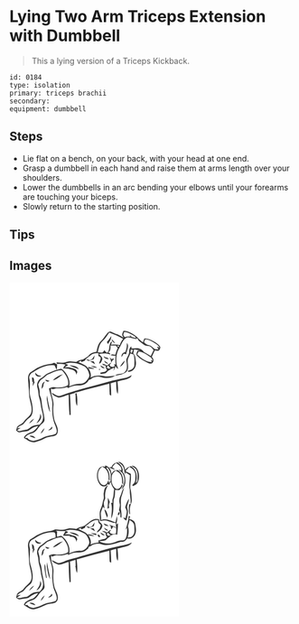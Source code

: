 # Lying Two Arm Triceps Extension with Dumbbell
> This a lying version of a Triceps Kickback.

``` 
id: 0184 
type: isolation 
primary: triceps brachii 
secondary:  
equipment: dumbbell 
``` 

## Steps

 - Lie flat on a bench, on your back, with your head at one end.
 - Grasp a dumbbell in each hand and raise them at arms length over your shoulders.
 - Lower the dumbbells in an arc bending your elbows until your forearms are touching your biceps.
 - Slowly return to the starting position.

## Tips


## Images

<svg width="300" height="296" viewBox="0 0 225 222" xmlns="http://www.w3.org/2000/svg">
  <g fill="#FFF">
    <path d="M0 0h225v222H0V0m151.34 64.58c-.56 1.75-1.6 3.41-1.71 5.28.42 1.34 1.26 2.5 1.93 3.74-2.54-1.68-5.27-3-7.94-4.43-2.98-.71-5.7-2.11-8.45-3.42-2.05-1.06-4.03.65-5.33 2.09-2.8 3.24-4.88 7.06-8.08 9.95-4.15 3.68-5.08 9.38-6.12 14.53-4.14.7-8.48 2.12-11.02 5.69-2.3 1.38-4.42 3.04-6.77 4.33-3.21.66-6.48 1.36-9.09 3.49-4.29-.46-8.79-1.77-12.97-.07-4.25 1.74-8.93 1.26-13.34.54.13.51.4 1.52.54 2.02 3.88-.02 7.91-.19 11.6 1.21-1.65 1.26-2.59 3.08-3.4 4.93 2.85.18 5.74.12 8.54.75l.54.34c4.09.39 8.82 2.62 8.35 7.45.48-1.23.99-2.45 1.52-3.66-.8-4.27-5.27-5.08-8.85-5.67l-.55-.38c-2.42-.56-4.93-.24-7.39-.34 1.55-1.08 3.14-2.09 4.7-3.16-1.34-.52-2.68-1.05-3.95-1.71 8.66-2.87 18.14-.32 25.93 3.9 3.42 2.64 5.18 6.93 6.09 11.04.14 3.18-2.3 5.64-4.06 8.04-2.12 2.71-5.6 3.9-8.97 3.69-4.84-.13-9.36 1.79-13.77 3.5 1.74-7.49-1.95-15.1-6.96-20.5-1.37-1.4-3.07-3.41-5.27-2.66-5.6 1.19-10.88 3.52-16.08 5.86-3.35 1.47-5.57 4.57-8.74 6.33-4.84 2.37-6.7 8.68-4.92 13.58 1.48 4.33.75 9.05 2.37 13.34 1.82 5.12 1.69 10.65 3.24 15.84.89 4.21 2.7 8.64 1.11 12.92-.63 2.47-2.55 4.27-4.08 6.2-3.31.42-6.85.35-9.83 2.05-2.32 1.24-4.24 3.09-6.49 4.44-2.93.7-5.97.82-8.84 1.81-1.59.62-3.4.27-4.6-.97 1.5-1.1 3.11-2.01 4.59-3.12l-4.61.6c1.95-2.61 4.93-3.74 7.72-5.15 2.78-2.81 4.87-6.31 8.23-8.54 3.79-2.38 4.77-7.17 4.73-11.33-.18-5.96-1.76-11.77-3.44-17.45-1.69-8.07 1.01-16.5-1.28-24.47.03-3.4 2.07-6.45 5.28-7.63 8.23-5.63 18.02-10.35 28.26-9.18 1.27 1.87 1.66 4.19 3.11 5.97.29-2.34.34-4.7.44-7.06-1.3-.72-2.61-1.44-3.86-2.25-1.44.59-2.87 1.33-4.46 1.43-6.38.48-12.56 2.63-18.22 5.54-3.25 2.02-6.32 4.31-9.62 6.25-4.27 5.19-1.6 11.97-1.82 17.97 1.03 6.25.26 12.69 1.99 18.84 1.12 5.21 3.06 10.66 1.68 16-1.41 5.36-6.88 7.78-9.85 12.11-2.13 3.39-6.56 4.01-8.95 7.11-.56 1.51-.88 3.1-1.31 4.66 1.55 1.05 2.93 3.09 5.07 2.48 3.72-.99 7.7-.84 11.33-2.01 3.85-2.98 7.88-5.86 12.93-6.23-2.76 3.36-5.46 7.45-10.07 8.27-3.48 1.58-8.13 3.35-8.88 7.57 1.07.68 2.18 1.32 3.31 1.9 2.88 2.45 6.63 3.93 10.42 3.84 2.24-.66 4.45-1.46 6.69-2.11 4.77-1.37 8.77-4.8 13.82-5.27 3.55-.86 8.69-.38 10.16-4.6 2.37-6.23-2.19-12.01-3.98-17.72-1.37-6.53-1.95-13.26-1.18-19.9.54-7.63-4.3-14.49-3.24-22.09l.53.46.51.46c2.28.63 4.32-1.27 6.64-.88 4.71.39 9.46-.24 13.88-1.93.13.4.38 1.2.51 1.6 4.26-2.16 8.9-3.94 13.76-3.55 5.64.25 12.06-2.04 14.42-7.56 1.62-.32 3.11-1.02 4.21-2.3 3.53-1.33 7.41-2.6 11.17-1.47 6.35 1.91 14.09 2.44 19.64-1.81-4.94.6-9.96 1.72-14.93.69-6.03-1.29-12.57-1.03-18.07 1.96 1.75-4.26-.49-8.64-2.55-12.32 2.66.48 5.43 1.22 8.09.27-2.73-.87-5.54-1.43-8.34-1.98l-.04 2.14c-2.7-4.86-8.45-6.28-13.04-8.74 1.23-.66 2.47-1.31 3.69-1.98-.02.47-.05 1.41-.07 1.89 1.72 0 3.23-1.09 4.85-1.58 1.53-3.37 5.05-5.02 7.71-7.36 2.9-2.47 6.83-3.3 10.53-2.6-.1 1.21-.19 2.42-.26 3.63.69.36 2.06 1.08 2.75 1.44 1.31 2.85-1.56 5.66-1.74 8.59 2.57-.07 3.06-3.06 4.02-4.9 1.32-3.31-2.49-5.51-4.15-7.82 4.93-1.04 9.9-1.41 14.69.53.65-1.78-1.24-2.1-2.46-2.69 3.38-1.6 3.05-5.92 3.07-9.07 2.34.08 4.68.04 7.02-.09.86 1.11 1.73 2.22 2.59 3.34-1.55 2.86-2.48 6-3.25 9.15-1.47-.29-2.94-.59-4.41-.9-.67.47-1.32.95-1.98 1.44 2.25.2 4.49.49 6.72.77-.44 3.81-.38 7.65.04 11.46-.56-.07-1.7-.19-2.27-.26.34.6 1.03 1.78 1.37 2.37-.69.29-2.09.85-2.79 1.14-.81-.19-2.45-.58-3.27-.77-.35-.76-.7-1.51-1.04-2.26.88-.9 1.74-1.82 2.56-2.78-2.42.87-4.25 2.73-6.45 3.98-1.51-1.68-3.83-1.78-5.83-2.41.23.43.7 1.29.93 1.72 1.18.3 2.36.6 3.54.88-.18 2.13.57 4.09 1.91 5.73-.94.75-1.88 1.52-2.81 2.28-2.15.37-4.28.83-6.4 1.33.22.42.67 1.26.89 1.67 1.64-.2 3.29-.36 4.91-.67 2.36-.18 3.37-2.65 5.17-3.82 2.47-1.61 5.22-2.73 7.82-4.1a57.93 57.93 0 0 0-1.03 4.13c1.32-1.82 2.02-3.98 2.86-6.05.64 1.65 1.76 2.97 3.33 3.8-.55-2.1-1.58-4.02-2.1-6.12-.65-7.2-.62-15.02 3.45-21.31 2.88-4.47 4.15-10.27 8.73-13.44 4.36-2.83 9.18 1.02 13.78 1.08 1.69-2.57 2.67 1.04 3.5 2.36 2.42 1.81 4.73 3.79 7.24 5.48 1.99 1.46 4.58 1.1 6.87 1.61 2.58.91 4.02 3.34 5.62 5.38-1.25 2.64-2.51 5.27-3.83 7.87-2.91-1.96-5.86-3.88-9.01-5.43-1.38-1.68-2.91-3.34-5-4.11-3.59-1.79-7.66-.63-11.46-.47-.08-.7-.26-2.11-.35-2.82-1.94 1.76-2.94 4.18-2.81 6.8.16 4.12-2.72 7.32-3.91 11.03.5 5.19 2.45 11.29-1.36 15.72-3.04 4.56-9.76 1.49-13.38 5.33 5.12-.67 10.72-1.68 14.82-5 5.23-5.61-.7-13.73 3.32-19.68.76-1.59 1.38-3.25 2.03-4.89 1.53.51 3.24.7 4.55 1.73 1.23 4.78 1.01 9.84.76 14.73-.99 4.14-4.97 5.95-8.8 6.63.04 2.2 2.94 1.03 4.26.65 5.07-1.57 7.24-7.42 6.68-12.3-.5-4-.42-8.53-3.54-11.54.43-1.76.78-3.54 1.07-5.33 2.88.34 5.72.95 8.57 1.49-1.3.04-2.59.09-3.88.16-.72 2.14-2.64 4.71-.75 6.83 3.91 4.26 9.23 6.98 14.37 9.47 2.18 1.08 5.81 1.88 6.82-1.09 1.66-2.39.05-4.88-1.57-6.72 1.35-2.94 2.66-5.9 4.06-8.82 1.74.01 3.98 1.41 5.48-.02 1.31-1.02 1.6-2.79 1.82-4.33-1.76-3.37-5.18-5.34-8.3-7.27-3.95-2.22-8.24-4.47-12.92-4.2-.66 1.69-1.32 3.39-1.89 5.11-4.3-2.56-6.97-7.02-11.26-9.6-4.42-2.77-9.26-5.89-14.71-5.51m4.51 16.04c.32 4.19-.3 8.34-1.99 12.19-3.32.44-5.55 3.17-4.9 6.54.81-1.38 1.51-2.81 2.38-4.15 1.07-.92 2.49.25 3.7.31.29-4.85 4.73-10.58.81-14.89m-46.1 21.42c-.93.51-1.86 1.02-2.79 1.52-1.75-.73-3.59-1.31-5.51-.98 1.22.68 2.45 1.32 3.71 1.92 2.3-.79 4.59-1.62 6.86-2.51.43-1.63.84-3.27 1.22-4.91-1.32 1.54-2.45 3.23-3.49 4.96m15.34-3.75c.84 3.2 4.04 3.51 6.84 3.78-.68-.67-1.35-1.34-2.03-2.01l-2.3-.4c-.83-.47-1.67-.93-2.51-1.37m7.68 1.24c1.5 2.14 2.17 4.64 2.32 7.22 1.07-1.77 1.97-3.79 3.99-4.68-.44-.24-1.31-.71-1.75-.95-.4.43-.79.87-1.19 1.31-1.11-.98-2.24-1.95-3.37-2.9m-7.12 4.54c.92 2.41 2.85 4.24 5.62 3.81a53.33 53.33 0 0 0-5.62-3.81m21.05 8.28c3.38-1.67 5.68-4.82 6.59-8.43-2.73 2.34-4.82 5.32-6.59 8.43m-39.56-7.54c2.12 1.42 4.24 2.87 6.61 3.86-.65-1.22-1.33-2.42-2.01-3.62-1.54-.09-3.07-.17-4.6-.24m-27.66 5.3c3.92 2.4 8.42 3.67 12.64 5.45-2.12-4.68-8.28-4.59-12.64-5.45m28.23 1.05c2.76 1.24 5.65 2.72 8.77 2.26-2.52-1.92-5.69-2.34-8.77-2.26m12.92-.7c1.06 2.54 3.27 4.11 6.11 3.72-1.8-1.6-3.91-2.79-6.11-3.72m-1.47 4.65c-1.35 3.06 3.33-.01 0 0m-77.01 9.11c-3.35-.04-6.17-1.37-7.8-4.36-1.01 4.36 4.61 7.16 7.8 4.36m112.99 2.44c-6.22 1.31-12.48 2.43-18.63 4.03-22.77 6.42-45.82 11.92-68.14 19.8-4.62 2.22-8.33-2.25-12.51-3.4 1.86 3.37 5.69 4.88 9.15 6.01 4.79.12 9.06-2.55 13.64-3.58.15 8.95.29 17.9 1.1 26.82l1.56-.12c-.16-9.07-.18-18.14-1.02-27.18 2.45-.79 4.92-1.5 7.37-2.25l-1.38-.44c5.47-.04 10.43-2.63 15.69-3.8 10.31-2.42 20.45-5.51 30.74-8.01.29 4.95-.03 9.93.41 14.87.48.3 1.46.89 1.95 1.18.16-5.49-.3-10.96-.73-16.43 2.4-.79 4.86-1.4 7.32-2 .41 5.36-.32 11.13 2.09 16.12 1.02-5.46.16-11.02-.3-16.49 5.48-1.73 11.48-2.07 16.52-5.02 1.45-.61 1.81-2.21 2.37-3.52-2.28 1.38-4.52 2.94-7.2 3.41m-125.31.07c.1 2.05.54 4.07.66 6.12l1.01-.89c-.41 1.98-.59 3.98-.52 6 .98-1.88 1.7-3.89 2.5-5.85-.27-.04-.81-.1-1.09-.14.86-1.66-.27-6.84-2.56-5.24m57.93 23.05c.39 4.78-.48 10.12 2.15 14.39.36-5.45.44-10.98-.79-16.33-.86-1.98-2.1 1.31-1.36 1.94M40.59 174.8c1.03 4.88-2.43 8.7-4.69 12.63 4.25-2.14 8.49-8.31 4.69-12.63m-14.61 13.13a32.58 32.58 0 0 0 6.89-6.68c-3.09 1.25-5.37 3.77-6.89 6.68z"/>
    <path d="M152.31 65.92c4.48 0 8.41 2.41 12.13 4.62 1.42.9 3.37 1.86 3.33 3.81-1.99-1.39-5.65-.63-6.64-3.27-.7-.36-1.4-.7-2.09-1.04.55.53 1.66 1.59 2.21 2.13-2.75-.41-5.54-.27-8.15.7-.68-.95-1.42-1.86-1.99-2.88.3-1.38.79-2.72 1.2-4.07zM132.54 66.67c6.28 2.5 12.73 4.75 18.44 8.46-1.97 2.46-3.58 5.2-4.34 8.29-3.81-.94-7.74-.89-11.61-.44.42-1.61.84-3.22 1.16-4.86-5.29 3.76-1.84 11.38-6.33 15.7-1.44-.97-2.84-2.08-3.58-3.69-.85 1-1.69 2.02-2.49 3.06-2.2.32-4.39-.01-6.56-.37 1.44-4.98 2-10.75 6.1-14.41 3.77-3.32 6.28-7.72 9.21-11.74m-3.14 12.67c.48.92.95 1.84 1.43 2.76 2.01-3.27 4.6-6.53 4.36-10.61-1.76 2.74-3.53 5.48-5.79 7.85m6.29-3.79c.18 2.7 2.5 4.37 4.76 5.39-1.31-2.02-2.95-3.81-4.76-5.39zM180.42 75.82c4.42.13 8.35 2.37 12.06 4.55 2.79 1.77 5.92 3.61 6.96 7.01-4.96-4.23-2.46.58-1.3 1.81-1.82-.22-3.82.13-5.5-.66-2.37-2.02-4.53-4.57-7.79-5.11-2.63-.37-4.62-2.11-6.24-4.09.61-1.17 1.22-2.34 1.81-3.51z"/>
    <path d="M143.68 84.04c1.45-.29 1.96.24 1.51 1.59-1.42.28-1.92-.25-1.51-1.59zM161.14 89.37c.73.06 2.19.17 2.92.22-.54 1.47-1.1 2.92-1.64 4.39l-1.65-1.05c.12-1.19.25-2.37.37-3.56zM171.44 91.84c5.82.66 10.95 3.92 15.51 7.39 1.71 1.24 2.86 3.04 3.37 5.08-.63-.31-1.9-.94-2.53-1.26.44 1.04.88 2.07 1.31 3.11-7.63-.16-14.23-5.12-19.46-10.28a291.9 291.9 0 0 0 1.8-4.04zM129.82 113.98c-1.14-1.4.57-2.67 1.25-3.76.75 1.69 2.09 2.92 3.61 3.9-1.61.29-3.35.81-4.86-.14zM52.05 122.12c5.7-2.28 11.27-5.71 17.66-5.21 4.87 5.2 9.75 12.38 8.05 19.8-5.3 3.03-11.71 3.67-17.67 2.72-2.68-.65-5.18.6-7.6 1.53 1.13 7.45 4.96 14.42 4.47 22.1-.6 9.12.08 18.61 3.88 27.02 1.07 3.5 3.59 8.11.53 11.23-5.38 2.48-11.76 1.99-16.95 5.08-3.84 2.3-8.21 3.38-12.53 4.36-3.09-.26-6.26-1.11-8.02-3.88l-3.28-.08c1.98-4.69 7.79-5.41 11.97-7.28 4.51-2.75 6.4-8.09 10.41-11.39 1.64-1.4 3.55-2.97 3.58-5.33-.26-7.77-3.16-15.15-3.7-22.88-.32-2.79-.68-5.61-1.87-8.17-1.5-3.02-.29-6.49-1.26-9.62-.61-2.19-1.1-4.41-1.6-6.62 1.43-2.37 2.1-5.5 4.81-6.78 3.37-1.77 5.54-5.2 9.12-6.6m5.54 8.02c5.32-.87 9.11-5.17 13.52-7.94-5.22 1.16-9.81 4.16-13.52 7.94m-10-.75c.91 2.62 3.55 3.28 5.74 1.67-1.91-.56-3.81-1.16-5.74-1.67m-5.06 12.12c2.01-1.57 2.75-3.87 2.72-6.36.59-1.05 1.18-2.1 1.72-3.17-4.3 1.17-3.72 6.02-4.44 9.53m2.7 8.73c.57.55.57.55 0 0m4.46 6.16c1.12 5.42 1.46 11.15 4.15 16.11-.41-7.51-3.38-14.64-3.58-22.21-.49 1.98-.97 4.05-.57 6.1m4.87 37.85c-1.15.8-2.25 1.66-3.23 2.66 2.5-.44 6.82-1.92 5.07-5.24-.62.86-1.23 1.72-1.84 2.58m-13.03 7.09c2.23-2.06 4.11-4.55 5.04-7.46-2.25 2.02-4.36 4.42-5.04 7.46m-15.07 2.72c2.47 1.45 5.12 2.73 8.04 2.87-1.66-2.73-5.06-3.74-8.04-2.87z"/>
  </g>
  <g fill="#333">
    <path d="M151.34 64.58c5.45-.38 10.29 2.74 14.71 5.51 4.29 2.58 6.96 7.04 11.26 9.6.57-1.72 1.23-3.42 1.89-5.11 4.68-.27 8.97 1.98 12.92 4.2 3.12 1.93 6.54 3.9 8.3 7.27-.22 1.54-.51 3.31-1.82 4.33-1.5 1.43-3.74.03-5.48.02-1.4 2.92-2.71 5.88-4.06 8.82 1.62 1.84 3.23 4.33 1.57 6.72-1.01 2.97-4.64 2.17-6.82 1.09-5.14-2.49-10.46-5.21-14.37-9.47-1.89-2.12.03-4.69.75-6.83 1.29-.07 2.58-.12 3.88-.16-2.85-.54-5.69-1.15-8.57-1.49-.29 1.79-.64 3.57-1.07 5.33 3.12 3.01 3.04 7.54 3.54 11.54.56 4.88-1.61 10.73-6.68 12.3-1.32.38-4.22 1.55-4.26-.65 3.83-.68 7.81-2.49 8.8-6.63.25-4.89.47-9.95-.76-14.73-1.31-1.03-3.02-1.22-4.55-1.73-.65 1.64-1.27 3.3-2.03 4.89-4.02 5.95 1.91 14.07-3.32 19.68-4.1 3.32-9.7 4.33-14.82 5 3.62-3.84 10.34-.77 13.38-5.33 3.81-4.43 1.86-10.53 1.36-15.72 1.19-3.71 4.07-6.91 3.91-11.03-.13-2.62.87-5.04 2.81-6.8.09.71.27 2.12.35 2.82 3.8-.16 7.87-1.32 11.46.47 2.09.77 3.62 2.43 5 4.11 3.15 1.55 6.1 3.47 9.01 5.43 1.32-2.6 2.58-5.23 3.83-7.87-1.6-2.04-3.04-4.47-5.62-5.38-2.29-.51-4.88-.15-6.87-1.61-2.51-1.69-4.82-3.67-7.24-5.48-.83-1.32-1.81-4.93-3.5-2.36-4.6-.06-9.42-3.91-13.78-1.08-4.58 3.17-5.85 8.97-8.73 13.44-4.07 6.29-4.1 14.11-3.45 21.31.52 2.1 1.55 4.02 2.1 6.12-1.57-.83-2.69-2.15-3.33-3.8-.84 2.07-1.54 4.23-2.86 6.05.29-1.39.64-2.77 1.03-4.13-2.6 1.37-5.35 2.49-7.82 4.1-1.8 1.17-2.81 3.64-5.17 3.82-1.62.31-3.27.47-4.91.67-.22-.41-.67-1.25-.89-1.67 2.12-.5 4.25-.96 6.4-1.33.93-.76 1.87-1.53 2.81-2.28-1.34-1.64-2.09-3.6-1.91-5.73-1.18-.28-2.36-.58-3.54-.88-.23-.43-.7-1.29-.93-1.72 2 .63 4.32.73 5.83 2.41 2.2-1.25 4.03-3.11 6.45-3.98-.82.96-1.68 1.88-2.56 2.78.34.75.69 1.5 1.04 2.26.82.19 2.46.58 3.27.77.7-.29 2.1-.85 2.79-1.14-.34-.59-1.03-1.77-1.37-2.37.57.07 1.71.19 2.27.26-.42-3.81-.48-7.65-.04-11.46-2.23-.28-4.47-.57-6.72-.77.66-.49 1.31-.97 1.98-1.44 1.47.31 2.94.61 4.41.9.77-3.15 1.7-6.29 3.25-9.15-.86-1.12-1.73-2.23-2.59-3.34-2.34.13-4.68.17-7.02.09-.02 3.15.31 7.47-3.07 9.07 1.22.59 3.11.91 2.46 2.69-4.79-1.94-9.76-1.57-14.69-.53 1.66 2.31 5.47 4.51 4.15 7.82-.96 1.84-1.45 4.83-4.02 4.9.18-2.93 3.05-5.74 1.74-8.59-.69-.36-2.06-1.08-2.75-1.44.07-1.21.16-2.42.26-3.63-3.7-.7-7.63.13-10.53 2.6-2.66 2.34-6.18 3.99-7.71 7.36-1.62.49-3.13 1.58-4.85 1.58.02-.48.05-1.42.07-1.89-1.22.67-2.46 1.32-3.69 1.98 4.59 2.46 10.34 3.88 13.04 8.74l.04-2.14c2.8.55 5.61 1.11 8.34 1.98-2.66.95-5.43.21-8.09-.27 2.06 3.68 4.3 8.06 2.55 12.32 5.5-2.99 12.04-3.25 18.07-1.96 4.97 1.03 9.99-.09 14.93-.69-5.55 4.25-13.29 3.72-19.64 1.81-3.76-1.13-7.64.14-11.17 1.47-1.1 1.28-2.59 1.98-4.21 2.3-2.36 5.52-8.78 7.81-14.42 7.56-4.86-.39-9.5 1.39-13.76 3.55-.13-.4-.38-1.2-.51-1.6-4.42 1.69-9.17 2.32-13.88 1.93-2.32-.39-4.36 1.51-6.64.88l-.51-.46-.53-.46c-1.06 7.6 3.78 14.46 3.24 22.09-.77 6.64-.19 13.37 1.18 19.9 1.79 5.71 6.35 11.49 3.98 17.72-1.47 4.22-6.61 3.74-10.16 4.6-5.05.47-9.05 3.9-13.82 5.27-2.24.65-4.45 1.45-6.69 2.11-3.79.09-7.54-1.39-10.42-3.84-1.13-.58-2.24-1.22-3.31-1.9.75-4.22 5.4-5.99 8.88-7.57 4.61-.82 7.31-4.91 10.07-8.27-5.05.37-9.08 3.25-12.93 6.23-3.63 1.17-7.61 1.02-11.33 2.01-2.14.61-3.52-1.43-5.07-2.48.43-1.56.75-3.15 1.31-4.66 2.39-3.1 6.82-3.72 8.95-7.11 2.97-4.33 8.44-6.75 9.85-12.11 1.38-5.34-.56-10.79-1.68-16-1.73-6.15-.96-12.59-1.99-18.84.22-6-2.45-12.78 1.82-17.97 3.3-1.94 6.37-4.23 9.62-6.25 5.66-2.91 11.84-5.06 18.22-5.54 1.59-.1 3.02-.84 4.46-1.43 1.25.81 2.56 1.53 3.86 2.25-.1 2.36-.15 4.72-.44 7.06-1.45-1.78-1.84-4.1-3.11-5.97-10.24-1.17-20.03 3.55-28.26 9.18-3.21 1.18-5.25 4.23-5.28 7.63 2.29 7.97-.41 16.4 1.28 24.47 1.68 5.68 3.26 11.49 3.44 17.45.04 4.16-.94 8.95-4.73 11.33-3.36 2.23-5.45 5.73-8.23 8.54-2.79 1.41-5.77 2.54-7.72 5.15l4.61-.6c-1.48 1.11-3.09 2.02-4.59 3.12 1.2 1.24 3.01 1.59 4.6.97 2.87-.99 5.91-1.11 8.84-1.81 2.25-1.35 4.17-3.2 6.49-4.44 2.98-1.7 6.52-1.63 9.83-2.05 1.53-1.93 3.45-3.73 4.08-6.2 1.59-4.28-.22-8.71-1.11-12.92-1.55-5.19-1.42-10.72-3.24-15.84-1.62-4.29-.89-9.01-2.37-13.34-1.78-4.9.08-11.21 4.92-13.58 3.17-1.76 5.39-4.86 8.74-6.33 5.2-2.34 10.48-4.67 16.08-5.86 2.2-.75 3.9 1.26 5.27 2.66 5.01 5.4 8.7 13.01 6.96 20.5 4.41-1.71 8.93-3.63 13.77-3.5 3.37.21 6.85-.98 8.97-3.69 1.76-2.4 4.2-4.86 4.06-8.04-.91-4.11-2.67-8.4-6.09-11.04-7.79-4.22-17.27-6.77-25.93-3.9 1.27.66 2.61 1.19 3.95 1.71-1.56 1.07-3.15 2.08-4.7 3.16 2.46.1 4.97-.22 7.39.34l.55.38c3.58.59 8.05 1.4 8.85 5.67-.53 1.21-1.04 2.43-1.52 3.66.47-4.83-4.26-7.06-8.35-7.45l-.54-.34c-2.8-.63-5.69-.57-8.54-.75.81-1.85 1.75-3.67 3.4-4.93-3.69-1.4-7.72-1.23-11.6-1.21-.14-.5-.41-1.51-.54-2.02 4.41.72 9.09 1.2 13.34-.54 4.18-1.7 8.68-.39 12.97.07 2.61-2.13 5.88-2.83 9.09-3.49 2.35-1.29 4.47-2.95 6.77-4.33 2.54-3.57 6.88-4.99 11.02-5.69 1.04-5.15 1.97-10.85 6.12-14.53 3.2-2.89 5.28-6.71 8.08-9.95 1.3-1.44 3.28-3.15 5.33-2.09 2.75 1.31 5.47 2.71 8.45 3.42 2.67 1.43 5.4 2.75 7.94 4.43-.67-1.24-1.51-2.4-1.93-3.74.11-1.87 1.15-3.53 1.71-5.28m.97 1.34c-.41 1.35-.9 2.69-1.2 4.07.57 1.02 1.31 1.93 1.99 2.88 2.61-.97 5.4-1.11 8.15-.7-.55-.54-1.66-1.6-2.21-2.13.69.34 1.39.68 2.09 1.04.99 2.64 4.65 1.88 6.64 3.27.04-1.95-1.91-2.91-3.33-3.81-3.72-2.21-7.65-4.62-12.13-4.62m-19.77.75c-2.93 4.02-5.44 8.42-9.21 11.74-4.1 3.66-4.66 9.43-6.1 14.41 2.17.36 4.36.69 6.56.37.8-1.04 1.64-2.06 2.49-3.06.74 1.61 2.14 2.72 3.58 3.69 4.49-4.32 1.04-11.94 6.33-15.7-.32 1.64-.74 3.25-1.16 4.86 3.87-.45 7.8-.5 11.61.44.76-3.09 2.37-5.83 4.34-8.29-5.71-3.71-12.16-5.96-18.44-8.46m47.88 9.15c-.59 1.17-1.2 2.34-1.81 3.51 1.62 1.98 3.61 3.72 6.24 4.09 3.26.54 5.42 3.09 7.79 5.11 1.68.79 3.68.44 5.5.66-1.16-1.23-3.66-6.04 1.3-1.81-1.04-3.4-4.17-5.24-6.96-7.01-3.71-2.18-7.64-4.42-12.06-4.55m-36.74 8.22c-.41 1.34.09 1.87 1.51 1.59.45-1.35-.06-1.88-1.51-1.59m17.46 5.33c-.12 1.19-.25 2.37-.37 3.56l1.65 1.05c.54-1.47 1.1-2.92 1.64-4.39-.73-.05-2.19-.16-2.92-.22m10.3 2.47a291.9 291.9 0 0 1-1.8 4.04c5.23 5.16 11.83 10.12 19.46 10.28-.43-1.04-.87-2.07-1.31-3.11.63.32 1.9.95 2.53 1.26-.51-2.04-1.66-3.84-3.37-5.08-4.56-3.47-9.69-6.73-15.51-7.39m-41.62 22.14c1.51.95 3.25.43 4.86.14-1.52-.98-2.86-2.21-3.61-3.9-.68 1.09-2.39 2.36-1.25 3.76m-77.77 8.14c-3.58 1.4-5.75 4.83-9.12 6.6-2.71 1.28-3.38 4.41-4.81 6.78.5 2.21.99 4.43 1.6 6.62.97 3.13-.24 6.6 1.26 9.62 1.19 2.56 1.55 5.38 1.87 8.17.54 7.73 3.44 15.11 3.7 22.88-.03 2.36-1.94 3.93-3.58 5.33-4.01 3.3-5.9 8.64-10.41 11.39-4.18 1.87-9.99 2.59-11.97 7.28l3.28.08c1.76 2.77 4.93 3.62 8.02 3.88 4.32-.98 8.69-2.06 12.53-4.36 5.19-3.09 11.57-2.6 16.95-5.08 3.06-3.12.54-7.73-.53-11.23-3.8-8.41-4.48-17.9-3.88-27.02.49-7.68-3.34-14.65-4.47-22.1 2.42-.93 4.92-2.18 7.6-1.53 5.96.95 12.37.31 17.67-2.72 1.7-7.42-3.18-14.6-8.05-19.8-6.39-.5-11.96 2.93-17.66 5.21z"/>
    <path d="M129.4 79.34c2.26-2.37 4.03-5.11 5.79-7.85.24 4.08-2.35 7.34-4.36 10.61-.48-.92-.95-1.84-1.43-2.76zM135.69 75.55c1.81 1.58 3.45 3.37 4.76 5.39-2.26-1.02-4.58-2.69-4.76-5.39zM155.85 80.62c3.92 4.31-.52 10.04-.81 14.89-1.21-.06-2.63-1.23-3.7-.31-.87 1.34-1.57 2.77-2.38 4.15-.65-3.37 1.58-6.1 4.9-6.54 1.69-3.85 2.31-8 1.99-12.19zM109.75 102.04c1.04-1.73 2.17-3.42 3.49-4.96-.38 1.64-.79 3.28-1.22 4.91-2.27.89-4.56 1.72-6.86 2.51-1.26-.6-2.49-1.24-3.71-1.92 1.92-.33 3.76.25 5.51.98.93-.5 1.86-1.01 2.79-1.52zM125.09 98.29c.84.44 1.68.9 2.51 1.37l2.3.4c.68.67 1.35 1.34 2.03 2.01-2.8-.27-6-.58-6.84-3.78zM132.77 99.53c1.13.95 2.26 1.92 3.37 2.9.4-.44.79-.88 1.19-1.31.44.24 1.31.71 1.75.95-2.02.89-2.92 2.91-3.99 4.68-.15-2.58-.82-5.08-2.32-7.22zM125.65 104.07a53.33 53.33 0 0 1 5.62 3.81c-2.77.43-4.7-1.4-5.62-3.81zM146.7 112.35c1.77-3.11 3.86-6.09 6.59-8.43-.91 3.61-3.21 6.76-6.59 8.43zM107.14 104.81c1.53.07 3.06.15 4.6.24.68 1.2 1.36 2.4 2.01 3.62-2.37-.99-4.49-2.44-6.61-3.86zM79.48 110.11c4.36.86 10.52.77 12.64 5.45-4.22-1.78-8.72-3.05-12.64-5.45zM107.71 111.16c3.08-.08 6.25.34 8.77 2.26-3.12.46-6.01-1.02-8.77-2.26zM120.63 110.46c2.2.93 4.31 2.12 6.11 3.72-2.84.39-5.05-1.18-6.11-3.72zM119.16 115.11c3.33-.01-1.35 3.06 0 0zM42.15 124.22c-3.19 2.8-8.81 0-7.8-4.36 1.63 2.99 4.45 4.32 7.8 4.36zM57.59 130.14c3.71-3.78 8.3-6.78 13.52-7.94-4.41 2.77-8.2 7.07-13.52 7.94zM155.14 126.66c2.68-.47 4.92-2.03 7.2-3.41-.56 1.31-.92 2.91-2.37 3.52-5.04 2.95-11.04 3.29-16.52 5.02.46 5.47 1.32 11.03.3 16.49-2.41-4.99-1.68-10.76-2.09-16.12-2.46.6-4.92 1.21-7.32 2 .43 5.47.89 10.94.73 16.43-.49-.29-1.47-.88-1.95-1.18-.44-4.94-.12-9.92-.41-14.87-10.29 2.5-20.43 5.59-30.74 8.01-5.26 1.17-10.22 3.76-15.69 3.8l1.38.44c-2.45.75-4.92 1.46-7.37 2.25.84 9.04.86 18.11 1.02 27.18l-1.56.12c-.81-8.92-.95-17.87-1.1-26.82-4.58 1.03-8.85 3.7-13.64 3.58-3.46-1.13-7.29-2.64-9.15-6.01 4.18 1.15 7.89 5.62 12.51 3.4 22.32-7.88 45.37-13.38 68.14-19.8 6.15-1.6 12.41-2.72 18.63-4.03zM29.83 126.73c2.29-1.6 3.42 3.58 2.56 5.24.28.04.82.1 1.09.14-.8 1.96-1.52 3.97-2.5 5.85-.07-2.02.11-4.02.52-6l-1.01.89c-.12-2.05-.56-4.07-.66-6.12zM47.59 129.39c1.93.51 3.83 1.11 5.74 1.67-2.19 1.61-4.83.95-5.74-1.67zM42.53 141.51c.72-3.51.14-8.36 4.44-9.53-.54 1.07-1.13 2.12-1.72 3.17.03 2.49-.71 4.79-2.72 6.36z"/>
    <path d="M87.76 149.78c-.74-.63.5-3.92 1.36-1.94 1.23 5.35 1.15 10.88.79 16.33-2.63-4.27-1.76-9.61-2.15-14.39zM45.23 150.24c.57.55.57.55 0 0zM49.69 156.4c-.4-2.05.08-4.12.57-6.1.2 7.57 3.17 14.7 3.58 22.21-2.69-4.96-3.03-10.69-4.15-16.11zM40.59 174.8c3.8 4.32-.44 10.49-4.69 12.63 2.26-3.93 5.72-7.75 4.69-12.63zM25.98 187.93c1.52-2.91 3.8-5.43 6.89-6.68a32.58 32.58 0 0 1-6.89 6.68zM54.56 194.25c.61-.86 1.22-1.72 1.84-2.58 1.75 3.32-2.57 4.8-5.07 5.24.98-1 2.08-1.86 3.23-2.66zM41.53 201.34c.68-3.04 2.79-5.44 5.04-7.46-.93 2.91-2.81 5.4-5.04 7.46zM26.46 204.06c2.98-.87 6.38.14 8.04 2.87-2.92-.14-5.57-1.42-8.04-2.87z"/>
  </g>
</svg>

<svg width="300" height="296" viewBox="0 0 225 222" xmlns="http://www.w3.org/2000/svg">
  <g fill="#FFF">
    <path d="M0 0h225v222H0V0m144.01 16.75c2.11 1.62 4.68 2.8 6.2 5.08 2.45 3.37 2.31 7.74 3.12 11.65.17-.75.5-2.23.67-2.97 2.15 1.07 4.16 2.36 6.01 3.89-.08 6.38-1.49 12.77-.25 19.13-.15 6.38 1.69 12.58 1.19 18.97-.49.12-1.46.35-1.95.47-.57 4.24-.58 8.57.17 12.79.25.1.75.3 1.01.41-.16-3.77-.83-7.68.44-11.34.66-2.6 2.24-5.06 1.84-7.84-.33-5.1-.58-10.24-1.92-15.19-.28-6.43 1.5-12.92.57-19.37-2.36-1.01-4.71-2.04-6.93-3.31 1.45-2.21 3.28-4.12 5.25-5.86 2.3 1.45 4.93 2.75 6.24 5.29 2.52 3.7 1.55 8.31 1.41 12.48-.14 2.63-2.13 4.53-3.84 6.3.09.34.27 1.03.36 1.38 2.4-.73 4.8-1.7 6.22-3.9 2.96-4.91 2.85-11.23.82-16.46-1.38-3.51-4.42-7.09-8.57-6.52 2.39 1.89 5.78 3.11 6.87 6.23 1.83 4.08 1.31 8.66 1.09 12.99.09 1.32-.79 2.3-1.69 3.13l-.58.36c2.8-7.74 1.34-17.97-6.4-22.26-3.17.83-6.25 2.31-7.61 5.51-.6-5.05-3.74-11.49-9.74-11.04m-8.47 6.89l-3.31.12c2.54 1.51 5.32 2.56 8.23 3.08-1.3-.96-2.64-1.86-3.99-2.75 1.17-2.32 2.99-4.19 4.98-5.82 3.53 1.89 8.35 5.41 7.11 9.93-1.13-.38-3.38-1.15-4.51-1.53 2.93 2.14 6.44 4.13 7.53 7.86 2.48 6.35.73 13.37-3.13 18.75 6.56-4.21 6.48-13.19 4.12-19.76-.49-2.07-3.3-3.52-1.96-5.84-.71-4.41-3.45-8.12-7.25-10.4-3.54.74-6.69 2.78-7.82 6.36m-8.7-.47c-3.21-1.25-6.99.21-8.57 3.23-2.89 5.56-2.5 12.52.45 17.97 1.44 2.61 3.98 5.27 7.24 4.84 2.1.2 3.5-1.59 4.47-3.18.59.39 1.19.79 1.78 1.2.92-1.4 1.79-2.84 2.61-4.3.12 3.76 2.06 7.01 4.29 9.89-1.04 4.09-.32 8.44-1.86 12.42-.83 1.84-.49 3.83-.35 5.77l-1.99-.04c2.25 6.84.38 14.06.27 21.04 3.9-7.89 2.4-16.98 3.31-25.45 1.92-4.01 1.6-8.44 1.83-12.76 1.82.21 3.65.33 5.48.43a28.02 28.02 0 0 0 4.59-5.76c-.4-.77-.8-1.53-1.2-2.28-.5 3.57-4.05 8.18-8 5.86-5.25-3.27-6.28-10.39-5.37-16.05.32-3.38 2.85-5.83 5.31-7.87 1.96 1.25 4.23 2.21 5.66 4.13 2.7 3.5 3.07 8.18 2.79 12.44.46.7.94 1.4 1.42 2.09.52-6.84-.37-15.29-6.99-19.05-3.9-.81-7.62 1.99-8.53 5.75.14-5.24-2.87-10.78-8.23-12.11-.1.45-.31 1.34-.41 1.79m-1.3 33.53c-1.34 3.3.66 6.83-.73 10.07-1.29 3.59-1.26 7.54-3.05 10.96-3.01 5.35-1.78 11.67-1.28 17.47 2.84-.37 5.78-1.65 8.61-.53 3.88 1.25 7.64 2.96 11.79 3.08.93 4.61 1.21 9.27.6 13.94-1.34.32-2.68.64-4.02.95-.85-.26-2.57-.76-3.43-1.01-.38-.75-.75-1.5-1.12-2.24.89-.59 1.53-1.33 1.92-2.24-2.23.45-3.7 2.5-5.7 3.48-1.61-1.92-4.2-1.83-6.44-2.17 1.51 1.11 3.2 1.95 4.97 2.57-.07 2.06.71 3.93 1.96 5.54-.94.74-1.87 1.49-2.8 2.24-3.03.43-5.96 1.32-8.82 2.39l.4 2.52c-3.78.2-7.49 1.14-10.87 2.85 1.62-4.28-.46-8.66-2.66-12.3 2.7.5 5.44.96 8.2.68-2.77-1.46-5.88-1.95-8.94-2.34.23.58.7 1.73.93 2.3-2.93-4.96-8.83-6.43-13.56-9.07 1.53-.69 3.06-1.37 4.62-2l-1.58 1.15c.46.44.91.88 1.38 1.31 1.49-.84 3.04-1.57 4.61-2.25l.12-1.64c5.34-3.61 10.3-9.87 17.54-8.11-1.06 2.84 1.1 4.39 3.08 5.82.1 1.95-1.02 3.7-1.54 5.53-1.7 1.3-3.16 2.89-3.82 4.98 2.88-1.61 5.95-3.46 6.91-6.85 1.88-3.01-1.11-5.64-3.25-7.36-.22-1.2-.43-2.4-.64-3.6-2.27-.24-4.71-.95-6.87.16-6.33 1.95-9.92 8.81-16.62 9.92-2.47.36-4.69 1.52-6.71 2.92-3.27-.37-6.54-1.13-9.84-.86-2.99.49-5.76 2.07-8.85 1.98-3.08.17-6.09-.64-9.16-.68-1.98.58-3.76 1.82-5.85 2.03-6.61.56-13.05 2.72-18.86 5.88-2.99 2-5.96 4.05-9.04 5.92-2.71 3.35-2.94 7.92-2.13 11.99.2 5.63.97 11.21 1.07 16.85.2 7.51 3.86 14.56 3.3 22.14-.68 6.59-7.27 9.5-10.7 14.46-2.15 3.04-6.3 3.64-8.52 6.59-.56 1.53-.88 3.13-1.32 4.69 1.62 1.25 3.33 3.19 5.61 2.4 3.55-1.02 7.38-.77 10.84-1.98 3.83-2.99 7.89-5.79 12.91-6.24-2.63 3.05-4.96 7.02-9.18 8.01-3.01.8-5.48 2.75-8.16 4.22-.61 1.15-1.21 2.32-1.8 3.48 4.1 2.49 8 5.83 13.06 5.97 5.97-1.21 11.62-3.68 17.06-6.38 4.62-2.21 11.98-.16 14.45-5.68 2.23-5.86-1.73-11.47-3.7-16.79-1.89-7.12-2.08-14.59-1.47-21.9.35-7.35-4.72-14.01-3-21.34.23.51.67 1.51.89 2.02 2.43-.98 4.96-2.01 7.64-1.62 4.73.43 9.4-.65 13.81-2.27-.09.41-.26 1.23-.35 1.64 2.83-1.13 5.65-2.38 8.65-3.02 3.71-.55 7.58.19 11.2-1.04 2.93-.65 5.11-2.81 7.38-4.61.1-.54.29-1.62.39-2.16 1.78-.28 3.46-.89 4.65-2.32 3.85-1.51 8.15-2.66 12.2-1.17 8.76 2.97 17.71-.67 26.06-3.2 3.65.59 6.52-1.55 8.34-4.52 4.21 1.39 9.16-1.26 10.58-5.41 2.18-4.68.75-9.95-.07-14.78-.83-3.63-4.67-4.97-7.86-5.75.33-.79 1-2.36 1.34-3.15-.29-.15-.87-.44-1.15-.58l-.76-.13c-.46 6.36-2.04 12.58-4.42 18.48.55-.8 1.66-2.39 2.21-3.19.11 5.1.45 10.66-2.2 15.24-1.2 1.86-3.48 1.84-5.44 1.84-3.78-.07-7.03 2.13-10.6 3.04-6.19 1.97-13.18 1.42-18.86-1.78 2.89-.41 5.92-.43 8.68-1.47 2.34-2.27 5.04-4.13 7.38-6.4 2.57-1.1 5.33-2.25 8.02-.84.23-5.06 1-10.07.97-15.13-.61.46-1.82 1.38-2.43 1.83 1.06-3.77 1.87-7.69.97-11.59-.68 2.81-1.23 5.66-1.83 8.49-6.13-2.07-12.57-5.95-19.11-2.93.37-3.29-.7-6.52-.45-9.8.66-2.84 1.95-5.49 2.99-8.2.48.69 1.43 2.09 1.9 2.79.11-3.32-1.85-6.81-.31-9.99.49-1.52 1.48-2.98 1.34-4.63-.86-5.77.78-11.69 3.7-16.67-3.42 1.81-5.32 5.29-5.36 9.1m21.96 4.75c-1.67 3.16-2 6.8-1.21 10.26 1.1 3.11-.52 6.19-.73 9.31 1.78 2.67 1.99 5.9 1.75 9.01.35.22 1.05.67 1.4.9.41-4.01-.04-8.01-.86-11.93.69-4.94-.62-9.95.44-14.85 1.41-4.37 2.85-8.73 3.91-13.2-2.78 2.84-2.93 7.09-4.7 10.5m-16.92 2.81c.19 4.82.59 9.69-.58 14.43.89-.42 1.81-.8 2.68-1.28l-.27-.34c-1.09-2.4.07-4.9.8-7.2-.72-1.94-1.45-3.89-2.63-5.61m23.15 12.72c.72 1.63 1.59 3.22 2.05 4.95.03 3.24-1.03 6.36-1.53 9.54-1-.28-1.99-.56-2.99-.82.64 1.95 2.33 3.03 3.96 4.09 1.05-3.85 1.99-7.77 2.15-11.77.05-2.36-1.14-4.53-1.24-6.87.84-3.54 2.34-6.92 2.8-10.57-2.52 3.41-3.97 7.44-5.2 11.45m-27.67 2.73c.84 3.75 2.2 7.36 3.55 10.95.71-1.26 1.21-2.73.61-4.15-.9-2.5-1.49-5.59-4.16-6.8m19.49 3.5c-1.26.89-1.93 2.98-1.22 4.39 1.65.17 2.99-3.83 1.22-4.39m-35.79 18.81c-.93.51-1.86 1.03-2.78 1.55-1.77-.63-3.57-1.16-5.42-1.5 1.12.9 2.28 1.73 3.46 2.54 2.34-.85 4.68-1.72 7-2.63.43-1.64.85-3.3 1.23-4.95-1.29 1.57-2.42 3.26-3.49 4.99m15.28-3.5c1.08 2.96 4.11 3.25 6.84 3.58-.63-.63-1.27-1.24-1.9-1.86-1.67-.53-3.3-1.15-4.94-1.72m7.15 1.45c.55.46 1.64 1.38 2.19 1.84.58 1.31-.05 3.68 1.36 4.33.29-.56.89-1.68 1.18-2.24 1.17-2.29 3.12.41 4.58.92-.48-2.16-2.4-2.71-4.38-2.67l.59-.71c-1.98.56-3.7-.97-5.52-1.47m-6.63 4.18c1.06 2.15 2.91 4.45 5.57 3.32-1.83-1.15-3.66-2.3-5.57-3.32m-18.53.64c2.18 1.41 4.35 2.87 6.75 3.88-.67-1.22-1.38-2.42-2.08-3.62-1.56-.09-3.12-.18-4.67-.26m.63 6.33c2.57 1.21 5.26 2.1 7.95 2.95-.14-.52-.43-1.55-.57-2.06-2.44-.45-4.9-.78-7.38-.89m12.95-.68c1.09 2.53 3.28 4.15 6.14 3.74-1.82-1.58-3.93-2.79-6.14-3.74m-3.25 2.89c-.69 1.5 1.19 3.85 2.82 3.29.7-1.42-1.35-3.66-2.82-3.29m29.57 14.97c-17.45 3.76-34.55 8.97-51.74 13.73-7.6 2.75-15.74 3.75-23.08 7.19-2.58.87-5.26 2.17-8.03 1.78-2.87-1.11-5.34-3.11-8.39-3.79 2.19 3.11 5.78 4.82 9.31 5.89 4.78.1 9.07-2.55 13.66-3.54.12 8.94.28 17.88 1.09 26.79l1.57-.16c-.16-9.07-.22-18.13-1.01-27.18 2.45-.77 4.91-1.48 7.37-2.25.12 2.81.2 5.62.26 8.43l-2.19.32c.51.03 1.52.08 2.03.11.44 2.93.56 6.03 2.01 8.69.77-5.99.09-12.04-.59-18 14.37-4.39 29-7.89 43.52-11.77.27 4.94-.03 9.92.4 14.85.48.31 1.45.92 1.94 1.23.17-5.5-.3-10.98-.72-16.46 2.41-.79 4.86-1.41 7.32-2 .55 5.24-.57 11.13 2.13 15.88.99-5.37.14-10.85-.37-16.23 4.36-1.28 8.87-2.02 13.19-3.44 2.45-.8 4.8-2.23 5.97-4.62-4.91 2.44-10.25 3.72-15.65 4.55z"/>
    <path d="M120.03 43.96c-3.94-6.41-3.74-16.41 3.1-20.83 6.7 2.49 9.39 9.92 8.44 16.58.48.7.96 1.39 1.46 2.08.21-5.87.09-12.61-4.46-17.01.48-.33.96-.65 1.45-.97 1.57 2.28 3.42 4.51 4.05 7.28 1.15 3.78.07 7.72.25 11.58-.34.02-1.02.07-1.36.09l-.03 3.05c-.72-1.54-1.09-3.2-1.66-4.79-.79 2.09-1.34 4.69-3.49 5.85-2.79 2.12-6.3-.35-7.75-2.91zM159.47 93.83c3.02 1.82 6.33 4.2 6.4 8.11-.07 4.05 1.16 8.76-1.7 12.16-1.54 2.5-4.68 2.78-7.29 3.2 1.62-4.9 2.03-10.26.45-15.23.75-2.74 1.83-5.39 2.14-8.24zM74.15 108.07c8.83-2.88 18.54-.25 26.36 4.23 3.19 3.04 5.31 7.39 5.61 11.76-1.66 5.22-6.01 10.94-12.08 10.66-5.17-.23-10.05 1.62-14.75 3.55 1.92-8.45-2.79-17.12-9.09-22.52-1.97-1.86-4.61-.04-6.7.51-.85-2.25-.21-4.72-.25-7.05-.43-.31-1.29-.94-1.72-1.26 4.34.34 8.69.68 13.05.7-1.22 1.91-2.43 3.83-3.45 5.85 3.1.18 6.21.27 9.3.02-.15.41-.44 1.22-.59 1.63 4.3-1.02 9.41 2.16 8.66 6.95.52-1.27 1.08-2.53 1.67-3.77-.71-1.39-1.15-3.1-2.63-3.89-2.28-1.34-5.18-.92-7.37-2.43-2.28-.03-4.56-.01-6.84-.06 1.58-1.06 3.19-2.06 4.78-3.11-1.34-.54-2.69-1.07-3.96-1.77m5.28 2.08c4.1 2.3 8.59 3.87 13.03 5.36-2.74-4.37-8.41-4.71-13.03-5.36zM32.68 118.67c7.79-5.42 17.24-9.44 26.9-8.49 2.14 1.68 1.47 4.61 1.64 6.98-3.6.7-6.96 2.25-10.25 3.81-3.32 1.49-5.54 4.52-8.67 6.29-4.86 2.39-6.76 8.71-4.94 13.64 1.45 4.29.75 8.97 2.33 13.23 1.85 5.13 1.72 10.69 3.27 15.9.88 4.22 2.7 8.65 1.11 12.94-.63 2.5-2.6 4.31-4.18 6.24-3.53.37-7.34.35-10.41 2.39-2.84 1.53-5.01 4.6-8.51 4.57-3.77.25-7.39 2.47-11.16.88 1.66-1.34 3.45-2.48 5.14-3.78-1.23.22-3.68.65-4.9.87 1.69-1.81 3.55-3.49 5.92-4.32 3.29-1.11 4.63-4.6 7.03-6.82 2.25-2.4 5.72-3.86 6.78-7.21 2.46-6.99.29-14.49-1.5-21.38-2.3-6.23-1.07-12.95-1.19-19.42.95-3.72-2.06-7.37-.27-10.96.57-2.95 3.64-3.93 5.86-5.36m1.57 1.42c-.78 4.31 4.84 6.82 7.95 4.12-3.33.05-6.01-1.49-7.95-4.12m-4.44 5.49c.11 2.45.52 4.87.69 7.32l1-1.03c-.41 2.02-.58 4.07-.52 6.13.99-2.01 1.75-4.13 2.6-6.21l-1.23.31c1.12-2.65-.44-5.04-2.54-6.52m10.84 49.17c.89 4.91-2.45 8.76-4.76 12.7 4.28-2.18 8.42-8.27 4.76-12.7m-14.68 13.22c2.62-1.89 4.94-4.18 6.87-6.76-3.07 1.32-5.37 3.81-6.87 6.76zM129.63 112.97c-1.17-2.2 1.76-1.77 2.85-2.43l-1.01 1.3c.88.65 2.62 1.94 3.5 2.58-1.59-.19-5.24.98-5.34-1.45z"/>
    <path d="M52.09 122.11c5.68-2.28 11.25-5.69 17.62-5.2 4.9 5.2 9.65 12.31 8.13 19.77-5.34 3.05-11.79 3.71-17.79 2.75-2.66-.62-5.14.61-7.56 1.52.91 4.77 2.37 9.41 3.67 14.08 1.6 5.51.25 11.25.62 16.86.75 5.67.88 11.56 3.54 16.76 1.13 3.93 4.33 9 1.08 12.64-5.17 2.47-11.35 1.97-16.41 4.82-4.03 2.38-8.55 3.66-13.09 4.63-3.1-.24-6.26-1.1-8.04-3.86l-3.29-.08c2.02-4.67 7.77-5.42 11.95-7.28 4.57-2.74 6.45-8.15 10.5-11.45 1.84-1.48 3.8-3.38 3.53-5.97-.42-5.5-1.79-10.88-2.92-16.27-.95-4.6-.61-9.5-2.58-13.86-.9-1.87-.91-3.97-.92-6 .09-3.59-1.4-6.95-2.02-10.44 1.43-2.36 2.08-5.49 4.78-6.78 3.39-1.78 5.58-5.23 9.2-6.64m5.49 8.03c5.33-.85 9.11-5.2 13.55-7.93-5.25 1.12-9.82 4.17-13.55 7.93m-9.98-.72c.92 2.6 3.48 3.21 5.7 1.71-1.89-.62-3.76-1.3-5.7-1.71m-5.08 12.03c2.03-1.54 2.8-3.83 2.7-6.34.64-1 1.27-2 1.87-3.01-4.48.83-3.79 5.95-4.57 9.35m2.73 8.81c.55.57.55.57 0 0m4.58 6.9c1.02 5.19 1.46 10.63 3.99 15.38-.39-7.59-3.37-14.82-3.6-22.46-.5 2.31-.97 4.73-.39 7.08m-3.23-4.87c-.55 6.24.97 12.38 2.04 18.47.24.01.74.02.99.02-1.03-4.51-1.72-9.11-1.82-13.75.06-1.68-.47-3.26-1.21-4.74m9.51 39.55c-.37.6-1.11 1.79-1.48 2.39-1.18.8-2.33 1.67-3.33 2.7 2.27-.38 7.22-2.05 4.81-5.09m-14.59 9.52c2.21-2.07 4.01-4.57 5.19-7.36-2.45 1.84-4.49 4.31-5.19 7.36m-15.08 2.68c2.49 1.47 5.16 2.77 8.1 2.88-1.73-2.71-5.08-3.7-8.1-2.88z"/>
  </g>
  <g fill="#333">
    <path d="M144.01 16.75c6-.45 9.14 5.99 9.74 11.04 1.36-3.2 4.44-4.68 7.61-5.51 7.74 4.29 9.2 14.52 6.4 22.26l.58-.36c.9-.83 1.78-1.81 1.69-3.13.22-4.33.74-8.91-1.09-12.99-1.09-3.12-4.48-4.34-6.87-6.23 4.15-.57 7.19 3.01 8.57 6.52 2.03 5.23 2.14 11.55-.82 16.46-1.42 2.2-3.82 3.17-6.22 3.9-.09-.35-.27-1.04-.36-1.38 1.71-1.77 3.7-3.67 3.84-6.3.14-4.17 1.11-8.78-1.41-12.48-1.31-2.54-3.94-3.84-6.24-5.29-1.97 1.74-3.8 3.65-5.25 5.86 2.22 1.27 4.57 2.3 6.93 3.31.93 6.45-.85 12.94-.57 19.37 1.34 4.95 1.59 10.09 1.92 15.19.4 2.78-1.18 5.24-1.84 7.84-1.27 3.66-.6 7.57-.44 11.34-.26-.11-.76-.31-1.01-.41-.75-4.22-.74-8.55-.17-12.79.49-.12 1.46-.35 1.95-.47.5-6.39-1.34-12.59-1.19-18.97-1.24-6.36.17-12.75.25-19.13a31.211 31.211 0 0 0-6.01-3.89c-.17.74-.5 2.22-.67 2.97-.81-3.91-.67-8.28-3.12-11.65-1.52-2.28-4.09-3.46-6.2-5.08z"/>
    <path d="M135.54 23.64c1.13-3.58 4.28-5.62 7.82-6.36 3.8 2.28 6.54 5.99 7.25 10.4-1.34 2.32 1.47 3.77 1.96 5.84 2.36 6.57 2.44 15.55-4.12 19.76 3.86-5.38 5.61-12.4 3.13-18.75-1.09-3.73-4.6-5.72-7.53-7.86 1.13.38 3.38 1.15 4.51 1.53 1.24-4.52-3.58-8.04-7.11-9.93-1.99 1.63-3.81 3.5-4.98 5.82 1.35.89 2.69 1.79 3.99 2.75-2.91-.52-5.69-1.57-8.23-3.08l3.31-.12z"/>
    <path d="M126.84 23.17c.1-.45.31-1.34.41-1.79 5.36 1.33 8.37 6.87 8.23 12.11.91-3.76 4.63-6.56 8.53-5.75 6.62 3.76 7.51 12.21 6.99 19.05-.48-.69-.96-1.39-1.42-2.09.28-4.26-.09-8.94-2.79-12.44-1.43-1.92-3.7-2.88-5.66-4.13-2.46 2.04-4.99 4.49-5.31 7.87-.91 5.66.12 12.78 5.37 16.05 3.95 2.32 7.5-2.29 8-5.86.4.75.8 1.51 1.2 2.28a28.02 28.02 0 0 1-4.59 5.76c-1.83-.1-3.66-.22-5.48-.43-.23 4.32.09 8.75-1.83 12.76-.91 8.47.59 17.56-3.31 25.45.11-6.98 1.98-14.2-.27-21.04l1.99.04c-.14-1.94-.48-3.93.35-5.77 1.54-3.98.82-8.33 1.86-12.42-2.23-2.88-4.17-6.13-4.29-9.89-.82 1.46-1.69 2.9-2.61 4.3-.59-.41-1.19-.81-1.78-1.2-.97 1.59-2.37 3.38-4.47 3.18-3.26.43-5.8-2.23-7.24-4.84-2.95-5.45-3.34-12.41-.45-17.97 1.58-3.02 5.36-4.48 8.57-3.23m-6.81 20.79c1.45 2.56 4.96 5.03 7.75 2.91 2.15-1.16 2.7-3.76 3.49-5.85.57 1.59.94 3.25 1.66 4.79l.03-3.05c.34-.02 1.02-.07 1.36-.09-.18-3.86.9-7.8-.25-11.58-.63-2.77-2.48-5-4.05-7.28-.49.32-.97.64-1.45.97 4.55 4.4 4.67 11.14 4.46 17.01-.5-.69-.98-1.38-1.46-2.08.95-6.66-1.74-14.09-8.44-16.58-6.84 4.42-7.04 14.42-3.1 20.83z"/>
    <path d="M125.54 56.7c.04-3.81 1.94-7.29 5.36-9.1-2.92 4.98-4.56 10.9-3.7 16.67.14 1.65-.85 3.11-1.34 4.63-1.54 3.18.42 6.67.31 9.99-.47-.7-1.42-2.1-1.9-2.79-1.04 2.71-2.33 5.36-2.99 8.2-.25 3.28.82 6.51.45 9.8 6.54-3.02 12.98.86 19.11 2.93.6-2.83 1.15-5.68 1.83-8.49.9 3.9.09 7.82-.97 11.59.61-.45 1.82-1.37 2.43-1.83.03 5.06-.74 10.07-.97 15.13-2.69-1.41-5.45-.26-8.02.84-2.34 2.27-5.04 4.13-7.38 6.4-2.76 1.04-5.79 1.06-8.68 1.47 5.68 3.2 12.67 3.75 18.86 1.78 3.57-.91 6.82-3.11 10.6-3.04 1.96 0 4.24.02 5.44-1.84 2.65-4.58 2.31-10.14 2.2-15.24-.55.8-1.66 2.39-2.21 3.19 2.38-5.9 3.96-12.12 4.42-18.48l.76.13c.28.14.86.43 1.15.58-.34.79-1.01 2.36-1.34 3.15 3.19.78 7.03 2.12 7.86 5.75.82 4.83 2.25 10.1.07 14.78-1.42 4.15-6.37 6.8-10.58 5.41-1.82 2.97-4.69 5.11-8.34 4.52-8.35 2.53-17.3 6.17-26.06 3.2-4.05-1.49-8.35-.34-12.2 1.17-1.19 1.43-2.87 2.04-4.65 2.32-.1.54-.29 1.62-.39 2.16-2.27 1.8-4.45 3.96-7.38 4.61-3.62 1.23-7.49.49-11.2 1.04-3 .64-5.82 1.89-8.65 3.02.09-.41.26-1.23.35-1.64-4.41 1.62-9.08 2.7-13.81 2.27-2.68-.39-5.21.64-7.64 1.62-.22-.51-.66-1.51-.89-2.02-1.72 7.33 3.35 13.99 3 21.34-.61 7.31-.42 14.78 1.47 21.9 1.97 5.32 5.93 10.93 3.7 16.79-2.47 5.52-9.83 3.47-14.45 5.68-5.44 2.7-11.09 5.17-17.06 6.38-5.06-.14-8.96-3.48-13.06-5.97.59-1.16 1.19-2.33 1.8-3.48 2.68-1.47 5.15-3.42 8.16-4.22 4.22-.99 6.55-4.96 9.18-8.01-5.02.45-9.08 3.25-12.91 6.24-3.46 1.21-7.29.96-10.84 1.98-2.28.79-3.99-1.15-5.61-2.4.44-1.56.76-3.16 1.32-4.69 2.22-2.95 6.37-3.55 8.52-6.59 3.43-4.96 10.02-7.87 10.7-14.46.56-7.58-3.1-14.63-3.3-22.14-.1-5.64-.87-11.22-1.07-16.85-.81-4.07-.58-8.64 2.13-11.99 3.08-1.87 6.05-3.92 9.04-5.92 5.81-3.16 12.25-5.32 18.86-5.88 2.09-.21 3.87-1.45 5.85-2.03 3.07.04 6.08.85 9.16.68 3.09.09 5.86-1.49 8.85-1.98 3.3-.27 6.57.49 9.84.86 2.02-1.4 4.24-2.56 6.71-2.92 6.7-1.11 10.29-7.97 16.62-9.92 2.16-1.11 4.6-.4 6.87-.16.21 1.2.42 2.4.64 3.6 2.14 1.72 5.13 4.35 3.25 7.36-.96 3.39-4.03 5.24-6.91 6.85.66-2.09 2.12-3.68 3.82-4.98.52-1.83 1.64-3.58 1.54-5.53-1.98-1.43-4.14-2.98-3.08-5.82-7.24-1.76-12.2 4.5-17.54 8.11l-.12 1.64c-1.57.68-3.12 1.41-4.61 2.25-.47-.43-.92-.87-1.38-1.31l1.58-1.15c-1.56.63-3.09 1.31-4.62 2 4.73 2.64 10.63 4.11 13.56 9.07-.23-.57-.7-1.72-.93-2.3 3.06.39 6.17.88 8.94 2.34-2.76.28-5.5-.18-8.2-.68 2.2 3.64 4.28 8.02 2.66 12.3 3.38-1.71 7.09-2.65 10.87-2.85l-.4-2.52c2.86-1.07 5.79-1.96 8.82-2.39.93-.75 1.86-1.5 2.8-2.24-1.25-1.61-2.03-3.48-1.96-5.54-1.77-.62-3.46-1.46-4.97-2.57 2.24.34 4.83.25 6.44 2.17 2-.98 3.47-3.03 5.7-3.48-.39.91-1.03 1.65-1.92 2.24.37.74.74 1.49 1.12 2.24.86.25 2.58.75 3.43 1.01 1.34-.31 2.68-.63 4.02-.95.61-4.67.33-9.33-.6-13.94-4.15-.12-7.91-1.83-11.79-3.08-2.83-1.12-5.77.16-8.61.53-.5-5.8-1.73-12.12 1.28-17.47 1.79-3.42 1.76-7.37 3.05-10.96 1.39-3.24-.61-6.77.73-10.07m33.93 37.13c-.31 2.85-1.39 5.5-2.14 8.24 1.58 4.97 1.17 10.33-.45 15.23 2.61-.42 5.75-.7 7.29-3.2 2.86-3.4 1.63-8.11 1.7-12.16-.07-3.91-3.38-6.29-6.4-8.11m-85.32 14.24c1.27.7 2.62 1.23 3.96 1.77-1.59 1.05-3.2 2.05-4.78 3.11 2.28.05 4.56.03 6.84.06 2.19 1.51 5.09 1.09 7.37 2.43 1.48.79 1.92 2.5 2.63 3.89-.59 1.24-1.15 2.5-1.67 3.77.75-4.79-4.36-7.97-8.66-6.95.15-.41.44-1.22.59-1.63-3.09.25-6.2.16-9.3-.02 1.02-2.02 2.23-3.94 3.45-5.85-4.36-.02-8.71-.36-13.05-.7.43.32 1.29.95 1.72 1.26.04 2.33-.6 4.8.25 7.05 2.09-.55 4.73-2.37 6.7-.51 6.3 5.4 11.01 14.07 9.09 22.52 4.7-1.93 9.58-3.78 14.75-3.55 6.07.28 10.42-5.44 12.08-10.66-.3-4.37-2.42-8.72-5.61-11.76-7.82-4.48-17.53-7.11-26.36-4.23m-41.47 10.6c-2.22 1.43-5.29 2.41-5.86 5.36-1.79 3.59 1.22 7.24.27 10.96.12 6.47-1.11 13.19 1.19 19.42 1.79 6.89 3.96 14.39 1.5 21.38-1.06 3.35-4.53 4.81-6.78 7.21-2.4 2.22-3.74 5.71-7.03 6.82-2.37.83-4.23 2.51-5.92 4.32 1.22-.22 3.67-.65 4.9-.87-1.69 1.3-3.48 2.44-5.14 3.78 3.77 1.59 7.39-.63 11.16-.88 3.5.03 5.67-3.04 8.51-4.57 3.07-2.04 6.88-2.02 10.41-2.39 1.58-1.93 3.55-3.74 4.18-6.24 1.59-4.29-.23-8.72-1.11-12.94-1.55-5.21-1.42-10.77-3.27-15.9-1.58-4.26-.88-8.94-2.33-13.23-1.82-4.93.08-11.25 4.94-13.64 3.13-1.77 5.35-4.8 8.67-6.29 3.29-1.56 6.65-3.11 10.25-3.81-.17-2.37.5-5.3-1.64-6.98-9.66-.95-19.11 3.07-26.9 8.49m96.95-5.7c.1 2.43 3.75 1.26 5.34 1.45-.88-.64-2.62-1.93-3.5-2.58l1.01-1.3c-1.09.66-4.02.23-2.85 2.43m-77.54 9.14c-3.62 1.41-5.81 4.86-9.2 6.64-2.7 1.29-3.35 4.42-4.78 6.78.62 3.49 2.11 6.85 2.02 10.44.01 2.03.02 4.13.92 6 1.97 4.36 1.63 9.26 2.58 13.86 1.13 5.39 2.5 10.77 2.92 16.27.27 2.59-1.69 4.49-3.53 5.97-4.05 3.3-5.93 8.71-10.5 11.45-4.18 1.86-9.93 2.61-11.95 7.28l3.29.08c1.78 2.76 4.94 3.62 8.04 3.86 4.54-.97 9.06-2.25 13.09-4.63 5.06-2.85 11.24-2.35 16.41-4.82 3.25-3.64.05-8.71-1.08-12.64-2.66-5.2-2.79-11.09-3.54-16.76-.37-5.61.98-11.35-.62-16.86-1.3-4.67-2.76-9.31-3.67-14.08 2.42-.91 4.9-2.14 7.56-1.52 6 .96 12.45.3 17.79-2.75 1.52-7.46-3.23-14.57-8.13-19.77-6.37-.49-11.94 2.92-17.62 5.2z"/>
    <path d="M147.5 61.45c1.77-3.41 1.92-7.66 4.7-10.5-1.06 4.47-2.5 8.83-3.91 13.2-1.06 4.9.25 9.91-.44 14.85.82 3.92 1.27 7.92.86 11.93-.35-.23-1.05-.68-1.4-.9.24-3.11.03-6.34-1.75-9.01.21-3.12 1.83-6.2.73-9.31-.79-3.46-.46-7.1 1.21-10.26zM130.58 64.26c1.18 1.72 1.91 3.67 2.63 5.61-.73 2.3-1.89 4.8-.8 7.2l.27.34c-.87.48-1.79.86-2.68 1.28 1.17-4.74.77-9.61.58-14.43zM153.73 76.98c1.23-4.01 2.68-8.04 5.2-11.45-.46 3.65-1.96 7.03-2.8 10.57.1 2.34 1.29 4.51 1.24 6.87-.16 4-1.1 7.92-2.15 11.77-1.63-1.06-3.32-2.14-3.96-4.09 1 .26 1.99.54 2.99.82.5-3.18 1.56-6.3 1.53-9.54-.46-1.73-1.33-3.32-2.05-4.95zM126.06 79.71c2.67 1.21 3.26 4.3 4.16 6.8.6 1.42.1 2.89-.61 4.15-1.35-3.59-2.71-7.2-3.55-10.95z"/>
    <path d="M145.55 83.21c1.77.56.43 4.56-1.22 4.39-.71-1.41-.04-3.5 1.22-4.39zM109.76 102.02c1.07-1.73 2.2-3.42 3.49-4.99-.38 1.65-.8 3.31-1.23 4.95-2.32.91-4.66 1.78-7 2.63-1.18-.81-2.34-1.64-3.46-2.54 1.85.34 3.65.87 5.42 1.5.92-.52 1.85-1.04 2.78-1.55zM125.04 98.52c1.64.57 3.27 1.19 4.94 1.72.63.62 1.27 1.23 1.9 1.86-2.73-.33-5.76-.62-6.84-3.58zM132.19 99.97c1.82.5 3.54 2.03 5.52 1.47l-.59.71c1.98-.04 3.9.51 4.38 2.67-1.46-.51-3.41-3.21-4.58-.92-.29.56-.89 1.68-1.18 2.24-1.41-.65-.78-3.02-1.36-4.33-.55-.46-1.64-1.38-2.19-1.84zM125.56 104.15c1.91 1.02 3.74 2.17 5.57 3.32-2.66 1.13-4.51-1.17-5.57-3.32zM107.03 104.79c1.55.08 3.11.17 4.67.26.7 1.2 1.41 2.4 2.08 3.62-2.4-1.01-4.57-2.47-6.75-3.88zM79.43 110.15c4.62.65 10.29.99 13.03 5.36-4.44-1.49-8.93-3.06-13.03-5.36zM107.66 111.12c2.48.11 4.94.44 7.38.89.14.51.43 1.54.57 2.06-2.69-.85-5.38-1.74-7.95-2.95zM120.61 110.44c2.21.95 4.32 2.16 6.14 3.74-2.86.41-5.05-1.21-6.14-3.74zM117.36 113.33c1.47-.37 3.52 1.87 2.82 3.29-1.63.56-3.51-1.79-2.82-3.29zM34.25 120.09c1.94 2.63 4.62 4.17 7.95 4.12-3.11 2.7-8.73.19-7.95-4.12zM57.58 130.14c3.73-3.76 8.3-6.81 13.55-7.93-4.44 2.73-8.22 7.08-13.55 7.93zM146.93 128.3c5.4-.83 10.74-2.11 15.65-4.55-1.17 2.39-3.52 3.82-5.97 4.62-4.32 1.42-8.83 2.16-13.19 3.44.51 5.38 1.36 10.86.37 16.23-2.7-4.75-1.58-10.64-2.13-15.88-2.46.59-4.91 1.21-7.32 2 .42 5.48.89 10.96.72 16.46-.49-.31-1.46-.92-1.94-1.23-.43-4.93-.13-9.91-.4-14.85-14.52 3.88-29.15 7.38-43.52 11.77.68 5.96 1.36 12.01.59 18-1.45-2.66-1.57-5.76-2.01-8.69-.51-.03-1.52-.08-2.03-.11l2.19-.32c-.06-2.81-.14-5.62-.26-8.43-2.46.77-4.92 1.48-7.37 2.25.79 9.05.85 18.11 1.01 27.18l-1.57.16c-.81-8.91-.97-17.85-1.09-26.79-4.59.99-8.88 3.64-13.66 3.54-3.53-1.07-7.12-2.78-9.31-5.89 3.05.68 5.52 2.68 8.39 3.79 2.77.39 5.45-.91 8.03-1.78 7.34-3.44 15.48-4.44 23.08-7.19 17.19-4.76 34.29-9.97 51.74-13.73zM29.81 125.58c2.1 1.48 3.66 3.87 2.54 6.52l1.23-.31c-.85 2.08-1.61 4.2-2.6 6.21-.06-2.06.11-4.11.52-6.13l-1 1.03c-.17-2.45-.58-4.87-.69-7.32zM47.6 129.42c1.94.41 3.81 1.09 5.7 1.71-2.22 1.5-4.78.89-5.7-1.71zM42.52 141.45c.78-3.4.09-8.52 4.57-9.35-.6 1.01-1.23 2.01-1.87 3.01.1 2.51-.67 4.8-2.7 6.34zM45.25 150.26c.55.57.55.57 0 0zM49.83 157.16c-.58-2.35-.11-4.77.39-7.08.23 7.64 3.21 14.87 3.6 22.46-2.53-4.75-2.97-10.19-3.99-15.38zM46.6 152.29c.74 1.48 1.27 3.06 1.21 4.74.1 4.64.79 9.24 1.82 13.75-.25 0-.75-.01-.99-.02-1.07-6.09-2.59-12.23-2.04-18.47zM40.65 174.75c3.66 4.43-.48 10.52-4.76 12.7 2.31-3.94 5.65-7.79 4.76-12.7zM25.97 187.97c1.5-2.95 3.8-5.44 6.87-6.76a31.917 31.917 0 0 1-6.87 6.76zM56.11 191.84c2.41 3.04-2.54 4.71-4.81 5.09 1-1.03 2.15-1.9 3.33-2.7.37-.6 1.11-1.79 1.48-2.39zM41.52 201.36c.7-3.05 2.74-5.52 5.19-7.36-1.18 2.79-2.98 5.29-5.19 7.36zM26.44 204.04c3.02-.82 6.37.17 8.1 2.88-2.94-.11-5.61-1.41-8.1-2.88z"/>
  </g>
</svg>
